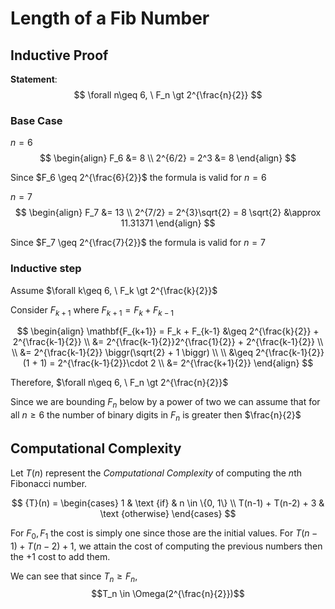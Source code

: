 # Length of a Fib Number
## Inductive Proof
**Statement**:
$$
\forall n\geq 6, \ F_n \gt 2^{\frac{n}{2}}
$$

### Base Case
$n = 6$ 
$$
\begin{align}
F_6 &= 8 
\\
2^{6/2} = 2^3 &= 8
\end{align}
$$

Since $F_6 \geq 2^{\frac{6}{2}}$ the formula is valid for $n=6$

$n = 7$ 
$$
\begin{align}
F_7 &= 13 
\\
2^{7/2} = 2^{3}\sqrt{2} = 8 \sqrt{2} &\approx 11.31371
\end{align}
$$

Since $F_7 \geq 2^{\frac{7}{2}}$ the formula is valid for $n=7$

### Inductive step
Assume $\forall k\geq 6, \ F_k \gt 2^{\frac{k}{2}}$

Consider $F_{k+1}$ where $F_{k+1} = F_k + F_{k-1}$

$$
\begin{align}
	\mathbf{F_{k+1}} = F_k + F_{k-1} &\geq 2^{\frac{k}{2}} + 2^{\frac{k-1}{2}}
	\\
	&= 2^{\frac{k-1}{2}}2^{\frac{1}{2}} + 2^{\frac{k-1}{2}}
	\\ \\
	&= 2^{\frac{k-1}{2}} \biggr(\sqrt{2} + 1  \biggr)
	\\ \\
	&\geq 2^{\frac{k-1}{2}} (1 + 1) = 2^{\frac{k-1}{2}}\cdot 2
	\\
	&= 2^{\frac{k+1}{2}}
\end{align}
$$

Therefore, $\forall n\geq 6, \ F_n \gt 2^{\frac{n}{2}}$

Since we are bounding $F_n$ below by a power of two we can assume that for all $n\geq6$ the number of binary digits in $F_n$ is greater then $\frac{n}{2}$

## Computational Complexity 
Let $T(n)$ represent the *Computational Complexity* of computing the $n$th Fibonacci number. 

$$
{T}(n) = 
\begin{cases}
	1 & \text {if}  & n \in \{0, 1\} 
	\\
	T(n-1) + T(n-2) + 3 & \text {otherwise}
\end{cases}
$$

For $F_0, F_1$ the cost is simply one since those are the initial values.
For $T(n-1) + T(n-2) + 1$, we attain the cost of computing the previous numbers then the $+1$ cost to add them.

We can see that since $T_n \geq F_n$, $$T_n \in \Omega(2^{\frac{n}{2}})$$
